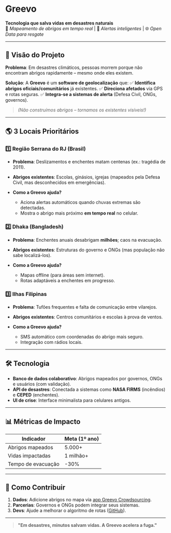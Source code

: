 # Greevo  
**Tecnologia que salva vidas em desastres naturais**  
📍 *Mapeamento de abrigos em tempo real* | 🚨 *Alertas inteligentes* | 🌐 *Open Data para resgate*  

---

## **📌 Visão do Projeto**

**Problema**: Em desastres climáticos, pessoas morrem porque não encontram abrigos rapidamente – mesmo onde eles existem.

**Solução**: A **Greevo** é um **software de geolocalização** que:
✅ **Identifica abrigos oficiais/comunitários** já existentes.
✅ **Direciona afetados** via GPS e rotas seguras.
✅ **Integra-se a sistemas de alerta** (Defesa Civil, ONGs, governos).

> *(Não construímos abrigos – tornamos os existentes visíveis!)*

---

## **🌎 3 Locais Prioritários**

### **1️⃣ Região Serrana do RJ (Brasil)**

* **Problema**: Deslizamentos e enchentes matam centenas (ex.: tragédia de 2011).
* **Abrigos existentes**: Escolas, ginásios, igrejas (mapeados pela Defesa Civil, mas desconhecidos em emergências).
* **Como a Greevo ajuda?**

  * Aciona alertas automáticos quando chuvas extremas são detectadas.
  * Mostra o abrigo mais próximo **em tempo real** no celular.

### **2️⃣ Dhaka (Bangladesh)**

* **Problema**: Enchentes anuais desabrigam **milhões**; caos na evacuação.
* **Abrigos existentes**: Estruturas do governo e ONGs (mas população não sabe localizá-los).
* **Como a Greevo ajuda?**

  * Mapas offline (para áreas sem internet).
  * Rotas adaptáveis a enchentes em progresso.

### **3️⃣ Ilhas Filipinas**

* **Problema**: Tufões frequentes e falta de comunicação entre vilarejos.
* **Abrigos existentes**: Centros comunitários e escolas à prova de ventos.
* **Como a Greevo ajuda?**

  * SMS automático com coordenadas do abrigo mais seguro.
  * Integração com rádios locais.

---

## **🛠 Tecnologia**

* **Banco de dados colaborativo**: Abrigos mapeados por governos, ONGs e usuários (com validação).
* **API de desastres**: Conectada a sistemas como **NASA FIRMS** (incêndios) e **CEPED** (enchentes).
* **UI de crise**: Interface minimalista para celulares antigos.

---

## **📊 Métricas de Impacto**

| Indicador          | Meta (1º ano) |
| ------------------ | ------------- |
| Abrigos mapeados   | 5.000+        |
| Vidas impactadas   | 1 milhão+     |
| Tempo de evacuação | -30%          |

---

## **🤝 Como Contribuir**

1. **Dados**: Adicione abrigos no mapa via [app Greevo Crowdsourcing](link).
2. **Parcerias**: Governos e ONGs podem integrar seus sistemas.
3. **Devs**: Ajude a melhorar o algoritmo de rotas ([GitHub](link)).

---

> **"Em desastres, minutos salvam vidas. A Greevo acelera a fuga."**
